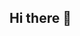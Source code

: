 ## Hi there 👋

<!--
**babur-kocaoglu/babur-kocaoglu** is a ✨ _special_ ✨ repository because its `README.md` (this file) appears on your GitHub profile.

Here are some ideas to get you started:

- 🔭 I’m currently working on heterogenous agent models with sequence space jacobians, Bayesian Econometrics, and DSGE models.
- 🌱 I’m currently learning the literature behind HANK models on the macro side and long run restrictions on the time series side.
- 💬 Ask me about Time Series Econometrics.
- ⚡ Fun fact:  I'm a niche fragrance hobbyist. I would like to create my own fragrances in the future. Here is my current collection: https://www.fragrantica.com/member/1962025
-->
